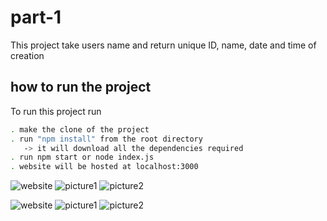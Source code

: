 
# part-1

This project take users name and return unique ID, name, date and time of creation



## how to run the project

To run this project run

```bash
. make the clone of the project
. run "npm install" from the root directory
   -> it will download all the dependencies required
. run npm start or node index.js
. website will be hosted at localhost:3000     
```
![website](https://user-images.githubusercontent.com/75625374/149177151-69890dac-f65e-4622-87d9-a8acb5956d59.jpg)
![picture1](https://user-images.githubusercontent.com/75625374/149177137-b2204058-5129-447a-9470-7c3ff5650d4c.jpg)
![picture2](https://user-images.githubusercontent.com/75625374/149177145-e873fefd-4bb3-4081-bd2d-3afb9fecaf20.jpg)

![website](https://user-images.githubusercontent.com/75625374/149177151-69890dac-f65e-4622-87d9-a8acb5956d59.jpg)
![picture1](https://user-images.githubusercontent.com/75625374/149177137-b2204058-5129-447a-9470-7c3ff5650d4c.jpg)
![picture2](https://user-images.githubusercontent.com/75625374/149177145-e873fefd-4bb3-4081-bd2d-3afb9fecaf20.jpg)

